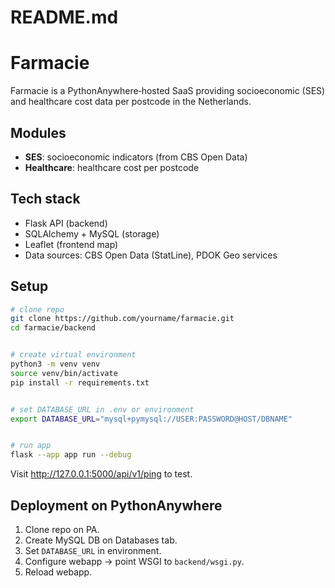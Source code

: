 # README.md
# Farmacie


Farmacie is a PythonAnywhere‑hosted SaaS providing socioeconomic (SES) and healthcare cost data per postcode in the Netherlands.


## Modules
- **SES**: socioeconomic indicators (from CBS Open Data)
- **Healthcare**: healthcare cost per postcode


## Tech stack
- Flask API (backend)
- SQLAlchemy + MySQL (storage)
- Leaflet (frontend map)
- Data sources: CBS Open Data (StatLine), PDOK Geo services


## Setup
```bash
# clone repo
git clone https://github.com/yourname/farmacie.git
cd farmacie/backend


# create virtual environment
python3 -m venv venv
source venv/bin/activate
pip install -r requirements.txt


# set DATABASE_URL in .env or environment
export DATABASE_URL="mysql+pymysql://USER:PASSWORD@HOST/DBNAME"


# run app
flask --app app run --debug
```


Visit http://127.0.0.1:5000/api/v1/ping to test.


## Deployment on PythonAnywhere
1. Clone repo on PA.
2. Create MySQL DB on Databases tab.
3. Set `DATABASE_URL` in environment.
4. Configure webapp → point WSGI to `backend/wsgi.py`.
5. Reload webapp.
 
